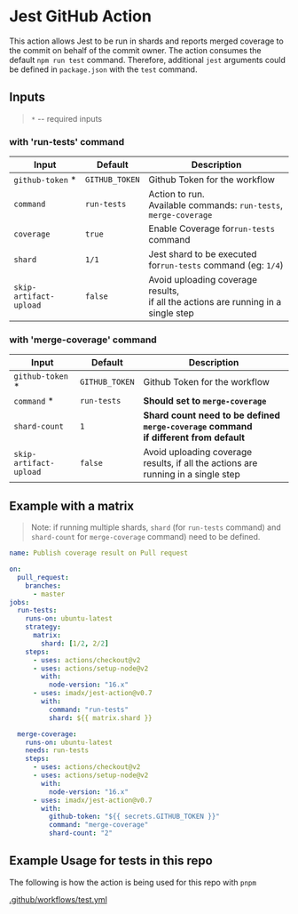 # Jest GitHub Action

This action allows Jest to be run in shards and reports merged coverage to the commit on behalf of the commit owner.
The action consumes the default `npm run test` command. Therefore, additional `jest` arguments could be defined in `package.json` with the `test` command.

## Inputs

> `*` -- required inputs

### with 'run-tests' command

| Input                  | Default        | Description                                                                            |
| ---------------------- | -------------- | -------------------------------------------------------------------------------------- |
| `github-token` \*      | `GITHUB_TOKEN` | Github Token for the workflow                                                          |
| `command`              | `run-tests`    | Action to run. <br /> Available commands: `run-tests`, `merge-coverage`                |
| `coverage`             | `true`         | Enable Coverage for`run-tests` command                                                 |
| `shard`                | `1/1`          | Jest shard to be executed for`run-tests` command (eg: `1/4`)                           |
| `skip-artifact-upload` | `false`        | Avoid uploading coverage results,<br/> if all the actions are running in a single step |

### with 'merge-coverage' command

| Input                  | Default        | Description                                                                                |
| ---------------------- | -------------- | ------------------------------------------------------------------------------------------ |
| `github-token` \*      | `GITHUB_TOKEN` | Github Token for the workflow                                                              |
| `command` \*           | `run-tests`    | **Should set to `merge-coverage`**                                                         |
| `shard-count`          | `1`            | **Shard count need to be defined `merge-coverage` command<br/> if different from default** |
| `skip-artifact-upload` | `false`        | Avoid uploading coverage results, if all the actions are running in a single step          |

## Example with a matrix

> Note: if running multiple shards, `shard` (for `run-tests` command) and `shard-count` for `merge-coverage` command) need to be defined.

```yaml
name: Publish coverage result on Pull request

on:
  pull_request:
    branches:
      - master
jobs:
  run-tests:
    runs-on: ubuntu-latest
    strategy:
      matrix:
        shard: [1/2, 2/2]
    steps:
      - uses: actions/checkout@v2
      - uses: actions/setup-node@v2
        with:
          node-version: "16.x"
      - uses: imadx/jest-action@v0.7
        with:
          command: "run-tests"
          shard: ${{ matrix.shard }}

  merge-coverage:
    runs-on: ubuntu-latest
    needs: run-tests
    steps:
      - uses: actions/checkout@v2
      - uses: actions/setup-node@v2
        with:
          node-version: "16.x"
      - uses: imadx/jest-action@v0.7
        with:
          github-token: "${{ secrets.GITHUB_TOKEN }}"
          command: "merge-coverage"
          shard-count: "2"
```

## Example Usage for tests in this repo

The following is how the action is being used for this repo with `pnpm`

[.github/workflows/test.yml](https://github.com/imadx/jest-action/blob/main/.github/workflows/test.yml)
